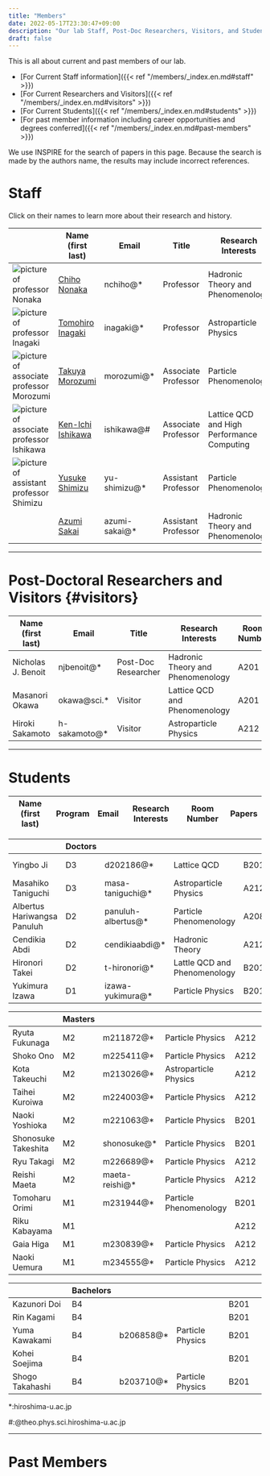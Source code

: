 ```yaml
---
title: "Members"
date: 2022-05-17T23:30:47+09:00
description: "Our lab Staff, Post-Doc Researchers, Visitors, and Students"
draft: false
---
```


This is all about current and past members of our lab.

* [For Current Staff information]({{< ref "/members/_index.en.md#staff" >}})
* [For Current Researchers and Visitors]({{< ref "/members/_index.en.md#visitors" >}})
* [For Current Students]({{< ref "/members/_index.en.md#students" >}})
* [For past member information including career opportunities and degrees conferred]({{< ref "/members/_index.en.md#past-members" >}})

We use INSPIRE for the search of papers in this page.
Because the search is made by the authors name, the results may include incorrect references.

# Staff
Click on their names to learn more about their research and history.

| | Name (first last) | Email | Title | Research Interests | Room Number | Papers |
| --- | ---- | ---- | ---- | ---- | ---- | ---- |
| ![picture of professor Nonaka](imgs/staff/nonaka_atarashi.jpg "memberimg") | [Chiho Nonaka](https://seeds.office.hiroshima-u.ac.jp/profile/en.d02aa0cf7fd0bf59520e17560c007669.html) | nchiho@* | Professor | Hadronic Theory and Phenomenology | A204 | [INSPIRE-HEP](https://inspirehep.net/search?p=a+chiho+nonaka) |
| ![picture of professor Inagaki](imgs/staff/inagaki_atarashi.jpg "memberimg") | [Tomohiro Inagaki](https://home.hiroshima-u.ac.jp/inagaki/) | inagaki@*| Professor | Astroparticle Physics | Media Center | [INSPIRE-HEP](https://inspirehep.net/search?p=a+tomohiro+inagaki) |
| ![picture of associate professor Morozumi](imgs/staff/morozumi_atarashi.jpg "memberimg") | [Takuya Morozumi](members/staff/morozumi) | morozumi@* | Associate Professor | Particle Phenomenology | A202 | [INSPIRE-HEP](https://inspirehep.net/search?p=a+t.+morozumi) |
| ![picture of associate professor Ishikawa](imgs/staff/ishikawa_20210104.jpg "memberimg") | [Ken-Ichi Ishikawa](members/staff/ishikawa) | ishikawa@# | Associate Professor | Lattice QCD and High Performance Computing | A203 | [INSPIRE-HEP](https://inspirehep.net/search?p=a+k.+i.+ishikawa) |
| ![picture of assistant professor Shimizu](imgs/staff/YusukeShimizu_atarashi.jpg "memberimg") | [Yusuke Shimizu](https://seeds.office.hiroshima-u.ac.jp/profile/en.cee8e561825f5e4b520e17560c007669.html) | yu-shimizu@* | Assistant Professor | Particle Phenomenology | A201 | [INSPIRE-HEP](https://inspirehep.net/search?p=a+Yusuke.Shimizu.1) |
|  | [Azumi Sakai](https://seeds.office.hiroshima-u.ac.jp/profile/en.46af3c3051ccaffd520e17560c007669.html) | azumi-sakai@* | Assistant Professor | Hadronic Theory and Phenomenology | A208 | [INSPIRE-HEP](https://inspirehep.net/search?p=a+A.Sakai.4) |

---

# Post-Doctoral Researchers and Visitors {#visitors}
| Name (first last) | Email         | Title               | Research Interests                | Room Number | Papers |
|-----------------|---------------|---------------------|-----------------------------------|-------------| ------ |
| Nicholas J. Benoit          | njbenoit@*     | Post-Doc Researcher  | Hadronic Theory and Phenomenology | A201        | [INSPIRE-HEP](https://inspirehep.net/search?p=a+N.J.Benoit.1) |
| Masanori Okawa  | okawa@sci.*   | Visitor             | Lattice QCD and Phenomenology | A201        | [INSPIRE-HEP](https://inspirehep.net/search?p=a+m.+okawa) |
| Hiroki Sakamoto | h-sakamoto@*  | Visitor             | Astroparticle Physics         | A212        | [INSPIRE-HEP](https://inspirehep.net/search?p=a+H.Sakamoto.4) |

---

# Students
| Name (first last)                        | Program | Email       | Research Interests     | Room Number | Papers  |
|-----------------------------|-------|-------------|------------------------|-------------|---------|

|   | Doctors  |  |  | | |
|-----------------------------|-------|-------------|------------------------|-------------|---------|
| Yingbo Ji                   | D3    | d202186@*   | Lattice QCD            | B201        |    [INSPIRE-HEP](https://inspirehep.net/literature?sort=mostrecent&size=25&page=1&q=aff%20hiroshima%20u.%20and%20a%20Yingbo%20Ji)
| Masahiko Taniguchi          | D3    | masa-taniguchi@* | Astroparticle Physics  | A212        |  [INSPIRE-HEP](https://inspirehep.net/literature?sort=mostrecent&size=25&page=1&q=aff%20hiroshima%20u.%20and%20a%20Masahiko%20Taniguchi) |
| Albertus Hariwangsa Panuluh | D2    | panuluh-albertus@* | Particle Phenomenology | A208        | [INSPIRE-HEP]( https://inspirehep.net/literature?sort=mostrecent&size=25&page=1&q=aff%20hiroshima%20u.%20and%20a%20%27panuluh%20albertus%27) |
| Cendikia Abdi               | D2    | cendikiaabdi@* | Hadronic Theory        | A212        |   |
| Hironori Takei              | D2    |  t-hironori@* | Lattle QCD and Phenomenology | B201        | [INSPIRE-HEP](https://inspirehep.net/literature?sort=mostrecent&size=25&page=1&q=aff%20hiroshima%20u.%20and%20a%20Hironori%20Takei)  |
| Yukimura Izawa              | D1    | izawa-yukimura@* | Particle Physics | B201        | [INSPIRE-HEP](https://inspirehep.net/literature?sort=mostrecent&size=25&page=1&q=aff%20hiroshima%20u.%20and%20a%20Yukimura%20Izawa)  |

|   | Masters  |  |  | | |
|----------------------------------|------|-------------|--------------|------|-----------------------------------------------------------------------|
| Ryuta Fukunaga              | M2    | m211872@* | Particle Physics | A212        |   |
| Shoko Ono                   | M2    | m225411@* | Particle Physics | A212        |  |
| Kota Takeuchi               | M2    | m213026@* | Astroparticle Physics | A212        | [INSPIRE-HEP](https://inspirehep.net/literature?sort=mostrecent&size=25&page=1&q=aff%20hiroshima%20u.%20and%20a%20Kota%20Takeuchi) |
| Taihei Kuroiwa              | M2    | m224003@* | Particle Physics | A212        |   |
| Naoki Yoshioka              | M2   | m221063@* | Particle Physics | B201        |   |
| Shonosuke Takeshita        | M2    | shonosuke@* | Particle Physics | B201        | [INSPIRE-HEP](https://inspirehep.net/literature?sort=mostrecent&size=25&page=1&q=shonosuke%20takeshita)  |
| Ryu Takagi                  | M2    | m226689@* | Particle Physics | A212        |   |
| Reishi Maeta                | M2    | maeta-reishi@* | Particle Physics | A212        |   |
| Tomoharu Orimi              | M1   |   m231944@* | Particle Phenomenology                | B201        |   |
| Riku Kabayama               | M1    |             |                        | A212       |   |
| Gaia Higa                   | M1    | m230839@*  | Particle Physics | A212       |   |
| Naoki Uemura                 | M1    | m234555@* | Particle Physics | A212       |   |

|   | Bachelors |  |  | | |
|----------------------------------|------|-------------|--------------|------|-----------------------------------------------------------------------|
| Kazunori Doi                 | B4   |             |                        | B201      |   |
| Rin Kagami                 | B4   |             |                        | B201      |   |
| Yuma Kawakami                 | B4   |  b206858@*  | Particle Physics | B201      |   |
| Kohei Soejima                | B4   |             |                        | B201      |   |
| Shogo Takahashi               | B4   |  b203710@*  | Particle Physics | B201      |   |

*:hiroshima-u.ac.jp

#:@theo.phys.sci.hiroshima-u.ac.jp

---

# Past Members